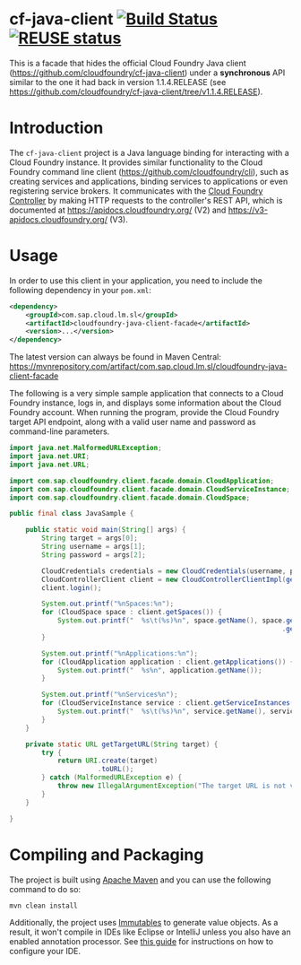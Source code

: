 # cf-java-client [![Build Status](https://travis-ci.org/SAP/cf-java-client-sap.svg?branch=master)](https://travis-ci.org/SAP/cf-java-client-sap) [![REUSE status](https://api.reuse.software/badge/github.com/SAP/cf-java-client-sap)](https://api.reuse.software/info/github.com/SAP/cf-java-client-sap)

This is a facade that hides the official Cloud Foundry Java client (https://github.com/cloudfoundry/cf-java-client) under a **synchronous** API similar to the one it had back in version 1.1.4.RELEASE (see https://github.com/cloudfoundry/cf-java-client/tree/v1.1.4.RELEASE).

# Introduction

The `cf-java-client` project is a Java language binding for interacting with a Cloud Foundry instance. It provides similar functionality to the Cloud Foundry command line client (https://github.com/cloudfoundry/cli), such as creating services and applications, binding services to applications or even registering service brokers. It communicates with the [Cloud Foundry Controller](https://docs.cloudfoundry.org/concepts/architecture/cloud-controller.html) by making HTTP requests to the controller's REST API, which is documented at https://apidocs.cloudfoundry.org/ (V2) and https://v3-apidocs.cloudfoundry.org/ (V3).

# Usage

In order to use this client in your application, you need to include the following dependency in your `pom.xml`:

```xml
<dependency>
    <groupId>com.sap.cloud.lm.sl</groupId>
    <artifactId>cloudfoundry-java-client-facade</artifactId>
    <version>...</version>
</dependency>
```
The latest version can always be found in Maven Central: https://mvnrepository.com/artifact/com.sap.cloud.lm.sl/cloudfoundry-java-client-facade

The following is a very simple sample application that connects to a Cloud Foundry instance, logs in, and displays some information about the Cloud Foundry account. When running the program, provide the Cloud Foundry target API endpoint, along with a valid user name and password as command-line parameters.

```java
import java.net.MalformedURLException;
import java.net.URI;
import java.net.URL;

import com.sap.cloudfoundry.client.facade.domain.CloudApplication;
import com.sap.cloudfoundry.client.facade.domain.CloudServiceInstance;
import com.sap.cloudfoundry.client.facade.domain.CloudSpace;

public final class JavaSample {

    public static void main(String[] args) {
        String target = args[0];
        String username = args[1];
        String password = args[2];

        CloudCredentials credentials = new CloudCredentials(username, password);
        CloudControllerClient client = new CloudControllerClientImpl(getTargetURL(target), credentials);
        client.login();

        System.out.printf("%nSpaces:%n");
        for (CloudSpace space : client.getSpaces()) {
            System.out.printf("  %s\t(%s)%n", space.getName(), space.getOrganization()
                                                                    .getName());
        }

        System.out.printf("%nApplications:%n");
        for (CloudApplication application : client.getApplications()) {
            System.out.printf("  %s%n", application.getName());
        }

        System.out.printf("%nServices%n");
        for (CloudServiceInstance service : client.getServiceInstances()) {
            System.out.printf("  %s\t(%s)%n", service.getName(), service.getLabel());
        }
    }

    private static URL getTargetURL(String target) {
        try {
            return URI.create(target)
                      .toURL();
        } catch (MalformedURLException e) {
            throw new IllegalArgumentException("The target URL is not valid: " + e.getMessage());
        }
    }

}
```

# Compiling and Packaging

The project is built using [Apache Maven](http://maven.apache.org/) and you can use the following command to do so:

```shell
mvn clean install
```

Additionally, the project uses [Immutables](https://immutables.github.io/) to generate value objects. As a result, it won't compile in IDEs like Eclipse or IntelliJ unless you also have an enabled annotation processor. See [this guide](https://immutables.github.io/apt.html) for instructions on how to configure your IDE.

